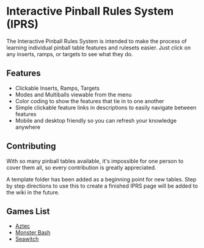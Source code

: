 # Interactive Pinball Rules System (IPRS)

The Interactive Pinball Rules System is intended to make the process of learning individual pinball table features and rulesets easier. Just click on any inserts, ramps, or targets to see what they do.

## Features

- Clickable Inserts, Ramps, Targets
- Modes and Multiballs viewable from the menu
- Color coding to show the features that tie in to one another
- Simple clickable feature links in descriptions to easily navigate between features
- Mobile and desktop friendly so you can refresh your knowledge anywhere


## Contributing

With so many pinball tables available, it's impossible for one person to cover them all, so every contribution is greatly appreciated.

A template folder has been added as a beginning point for new tables. Step by step directions to use this to create a finished IPRS page will be added to the wiki in the future.

## Games List

- [Aztec](https://thoseposers.github.io/pinball-rules/Tables/Aztec/main)
- [Monster Bash](https://thoseposers.github.io/pinball-rules/Tables/MonsterBash/main)
- [Seawitch](https://thoseposers.github.io/pinball-rules/Tables/Seawitch/main)

